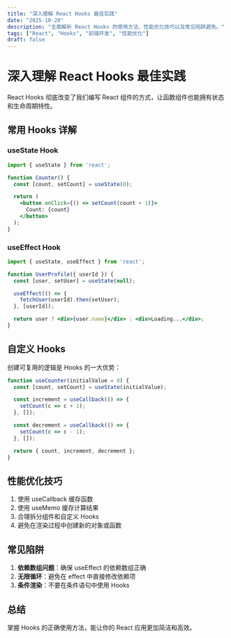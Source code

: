 ```yaml
---
title: "深入理解 React Hooks 最佳实践"
date: "2025-10-20"
description: "全面解析 React Hooks 的使用方法、性能优化技巧以及常见陷阱避免。"
tags: ["React", "Hooks", "前端开发", "性能优化"]
draft: false
---
```


# 深入理解 React Hooks 最佳实践

React Hooks 彻底改变了我们编写 React 组件的方式，让函数组件也能拥有状态和生命周期特性。

## 常用 Hooks 详解

### useState Hook

```jsx
import { useState } from 'react';

function Counter() {
  const [count, setCount] = useState(0);

  return (
    <button onClick={() => setCount(count + 1)}>
      Count: {count}
    </button>
  );
}
```

### useEffect Hook

```jsx
import { useState, useEffect } from 'react';

function UserProfile({ userId }) {
  const [user, setUser] = useState(null);

  useEffect(() => {
    fetchUser(userId).then(setUser);
  }, [userId]);

  return user ? <div>{user.name}</div> : <div>Loading...</div>;
}
```

## 自定义 Hooks

创建可复用的逻辑是 Hooks 的一大优势：

```jsx
function useCounter(initialValue = 0) {
  const [count, setCount] = useState(initialValue);

  const increment = useCallback(() => {
    setCount(c => c + 1);
  }, []);

  const decrement = useCallback(() => {
    setCount(c => c - 1);
  }, []);

  return { count, increment, decrement };
}
```

## 性能优化技巧

1. 使用 useCallback 缓存函数
2. 使用 useMemo 缓存计算结果
3. 合理拆分组件和自定义 Hooks
4. 避免在渲染过程中创建新的对象或函数

## 常见陷阱

1. **依赖数组问题**：确保 useEffect 的依赖数组正确
2. **无限循环**：避免在 effect 中直接修改依赖项
3. **条件渲染**：不要在条件语句中使用 Hooks

## 总结

掌握 Hooks 的正确使用方法，能让你的 React 应用更加简洁和高效。